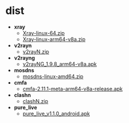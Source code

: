 # dist
- **xray**
	- [Xray-linux-64.zip](https://api.iristory.top/https://github.com/XTLS/Xray-core/releases/download/v24.9.30/Xray-linux-64.zip)
	- [Xray-linux-arm64-v8a.zip](https://api.iristory.top/https://github.com/XTLS/Xray-core/releases/download/v24.9.30/Xray-linux-arm64-v8a.zip)
- **v2rayn**
	- [v2rayN.zip](https://api.iristory.top/https://github.com/2dust/v2rayN/releases/download/6.60/v2rayN.zip)
- **v2rayng**
	- [v2rayNG_1.9.8_arm64-v8a.apk](https://api.iristory.top/https://github.com/2dust/v2rayNG/releases/download/1.9.8/v2rayNG_1.9.8_arm64-v8a.apk)
- **mosdns**
	- [mosdns-linux-amd64.zip](https://api.iristory.top/https://github.com/IrineSistiana/mosdns/releases/download/v5.3.3/mosdns-linux-amd64.zip)
- **cmfa**
	- [cmfa-2.11.1-meta-arm64-v8a-release.apk](https://api.iristory.top/https://github.com/MetaCubeX/ClashMetaForAndroid/releases/download/v2.11.1/cmfa-2.11.1-meta-arm64-v8a-release.apk)
- **clashn**
	- [clashN.zip](https://api.iristory.top/https://github.com/2dust/clashN/releases/download/2.22/clashN.zip)
- **pure_live**
	- [pure_live_v1.1.0_android.apk](https://api.iristory.top/https://github.com/Jackiu1997/pure_live/releases/download/v1.1.0/pure_live_v1.1.0_android.apk)
